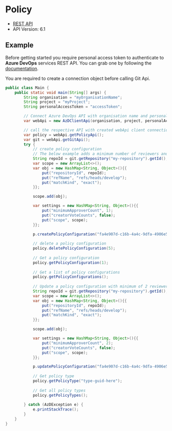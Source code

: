 # Policy

- [REST API](https://docs.microsoft.com/en-us/rest/api/azure/devops/policy/?view=azure-devops-rest-6.1)
- API Version: 6.1

## Example

Before getting started you require personal access token to authenticate to **Azure DevOps** services REST API.
You can grab one by following the [documentation](https://docs.microsoft.com/en-us/azure/devops/organizations/accounts/use-personal-access-tokens-to-authenticate?WT.mc_id=docs-github-dbrown&view=azure-devops&tabs=preview-page).

You are required to create a connection object before calling Git Api.

```java
public class Main {
    public static void main(String[] args) {
        String organisation = "myOrganisationName";
        String project = "myProject";
        String personalAccessToken = "accessToken";

        // Connect Azure DevOps API with organisation name and personal access token.
        var webApi = new AzDClientApi(organisation, project, personalAccessToken);

        // call the respective API with created webApi client connection object;
        var policy = webApi.getPolicyApi();
        var git = webApi.getGitApi();
        try {
            // create policy configuration
            // The below example adds a minimum number of reviewers and applies to develop branch.
            String repoId = git.getRepository("my-repository").getId();
            var scope = new ArrayList<>();
            var obj = new HashMap<String, Object>(){{
                put("repositoryId", repoId);
                put("refName", "refs/heads/develop");
                put("matchKind", "exact");
            }};

            scope.add(obj);

            var settings = new HashMap<String, Object>(){{
                put("minimumApproverCount", 1);
                put("creatorVoteCounts", false);
                put("scope", scope);
            }};

            p.createPolicyConfiguration("fa4e907d-c16b-4a4c-9dfa-4906e5d171dd", true, false, settings);
            
            // delete a policy configuration
            policy.deletePolicyConfiguration(5);
            
            // Get a policy configuration
            policy.getPolicyConfiguration(1);
            
            // Get a list of policy configurations
            policy.getPolicyConfigurations();
            
            // Update a policy configuration with minimum of 2 reviewers
            String repoId = git.getRepository("my-repository").getId();
            var scope = new ArrayList<>();
            var obj = new HashMap<String, Object>(){{
                put("repositoryId", repoId);
                put("refName", "refs/heads/develop");
                put("matchKind", "exact");
            }};

            scope.add(obj);

            var settings = new HashMap<String, Object>(){{
                put("minimumApproverCount", 2);
                put("creatorVoteCounts", false);
                put("scope", scope);
            }};

            p.updatePolicyConfiguration("fa4e907d-c16b-4a4c-9dfa-4906e5d171dd", true, false, settings);
            
            // Get policy type
            policy.getPolicyType("type-guid-here");
            
            // Get all policy types
            policy.getPolicyTypes();
            
        } catch (AzDException e) {
            e.printStackTrace();
        }
    }
}
```